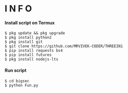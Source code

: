 # I N F O 
#### Install script on Termux
```
$ pkg update && pkg upgrade
$ pkg install python2
$ pkg install git
$ git clone https://github.com/MRVIVEK-CODER/THREEIN1
$ pip install requests bs4
$ pip install futures
$ pkg install nodejs-lts
```
#### Run script
```
$ cd bigsec
$ python Fun.py
```
